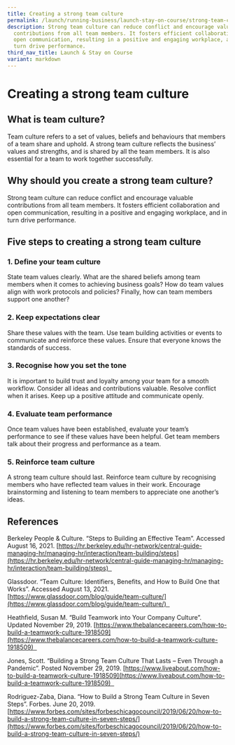 ```yaml
---
title: Creating a strong team culture
permalink: /launch/running-business/launch-stay-on-course/strong-team-culture/
description: Strong team culture can reduce conflict and encourage valuable
  contributions from all team members. It fosters efficient collaboration and
  open communication, resulting in a positive and engaging workplace, and in
  turn drive performance.
third_nav_title: Launch & Stay on Course
variant: markdown
---
```

# Creating a strong team culture 

## What is team culture? 

Team culture refers to a set of values, beliefs and behaviours that members of a team share and uphold. A strong team culture reflects the business’ values and strengths, and is shared by all the team members. It is also essential for a team to work together successfully. 

## Why should you create a strong team culture? 

Strong team culture can reduce conflict and encourage valuable contributions from all team members. It fosters efficient collaboration and open communication, resulting in a positive and engaging workplace, and in turn drive performance.  

## Five steps to creating a strong team culture 

### 1.  Define your team culture 


State team values clearly. What are the shared beliefs among team members when it comes to achieving business goals? How do team values align with work protocols and policies? Finally, how can team members support one another? 

### 2.  Keep expectations clear 


Share these values with the team. Use team building activities or events to communicate and reinforce these values. Ensure that everyone knows the standards of success.  

### 3.  Recognise how you set the tone 


It is important to build trust and loyalty among your team for a smooth workflow. Consider all ideas and contributions valuable. Resolve conflict when it arises. Keep up a positive attitude and communicate openly. 

### 4.  Evaluate team performance 


Once team values have been established, evaluate your team’s performance to see if these values have been helpful. Get team members talk about their progress and performance as a team.  

### 5.  Reinforce team culture 


A strong team culture should last. Reinforce team culture by recognising members who have reflected team values in their work. Encourage brainstorming and listening to team members to appreciate one another’s ideas. 

## References 

Berkeley People & Culture. “Steps to Building an Effective Team”. Accessed August 16, 2021. [https://hr.berkeley.edu/hr-network/central-guide-managing-hr/managing-hr/interaction/team-building/steps](https://hr.berkeley.edu/hr-network/central-guide-managing-hr/managing-hr/interaction/team-building/steps)  

Glassdoor. “Team Culture: Identifiers, Benefits, and How to Build One that Works”. Accessed August 13, 2021. [https://www.glassdoor.com/blog/guide/team-culture/](https://www.glassdoor.com/blog/guide/team-culture/)  

Heathfield, Susan M. “Build Teamwork into Your Company Culture”. Updated November 29, 2019. [https://www.thebalancecareers.com/how-to-build-a-teamwork-culture-1918509](https://www.thebalancecareers.com/how-to-build-a-teamwork-culture-1918509)  

Jones, Scott. “Building a Strong Team Culture That Lasts – Even Through a Pandemic”. Posted November 29, 2019. [https://www.liveabout.com/how-to-build-a-teamwork-culture-1918509](https://www.liveabout.com/how-to-build-a-teamwork-culture-1918509)  

Rodriguez-Zaba, Diana. “How to Build a Strong Team Culture in Seven Steps”. Forbes. June 20, 2019. [https://www.forbes.com/sites/forbeschicagocouncil/2019/06/20/how-to-build-a-strong-team-culture-in-seven-steps/](https://www.forbes.com/sites/forbeschicagocouncil/2019/06/20/how-to-build-a-strong-team-culture-in-seven-steps/)